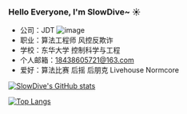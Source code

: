 ### Hello Everyone, I'm SlowDive~ ☀️ 
- 公司：JDT ![image](https://user-images.githubusercontent.com/57030042/156144343-9409f20f-e511-4cc1-8263-127320536dd8.png)
- 职业：算法工程师 风控反欺诈
- 学校：东华大学 控制科学与工程
- 个人邮箱：18438605721@163.com
- 爱好：算法比赛 后摇 后朋克 Livehouse Normcore

<!--
**qkx1998/qkx1998** is a ✨ _special_ ✨ repository because its `README.md` (this file) appears on your GitHub profile.
-->

[![SlowDive's GitHub stats](https://github-readme-stats.vercel.app/api?username=SlowDive&count_private=true&show_icons=true&theme=maroongold)](https://github.com/anuraghazra/github-readme-stats)

[![Top Langs](https://github-readme-stats.vercel.app/api/top-langs/?username=SlowDive&layout=compact)](https://github.com/anuraghazra/github-readme-stats)


